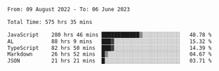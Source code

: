 
<!--START_SECTION:waka-->

```txt
From: 09 August 2022 - To: 06 June 2023

Total Time: 575 hrs 35 mins

JavaScript    280 hrs 46 mins ████████████▒░░░░░░░░░░░░   48.78 %
AL            88 hrs 9 mins   ███▓░░░░░░░░░░░░░░░░░░░░░   15.32 %
TypeScript    82 hrs 50 mins  ███▓░░░░░░░░░░░░░░░░░░░░░   14.39 %
Markdown      26 hrs 52 mins  █▒░░░░░░░░░░░░░░░░░░░░░░░   04.67 %
JSON          21 hrs 21 mins  █░░░░░░░░░░░░░░░░░░░░░░░░   03.71 %
```

<!--END_SECTION:waka-->











